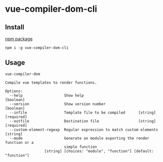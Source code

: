 # vue-compiler-dom-cli

## Install

[npm package](https://www.npmjs.com/package/vue-compiler-dom-cli)

	npm i -g vue-compiler-dom-cli
	
## Usage

	vue-compiler-dom

	Compile vue templates to render functions.

	Options:
	  --help                   Show help                                   [boolean]
	  --version                Show version number                         [boolean]
	  --infile                 Template file to be compiled      [string] [required]
	  --outfile                Destination file                  [string] [required]
	  --custom-element-regexp  Regular expression to match custom elements  [string]
	  --mode                   Generate an module exporting the render function or a
	                           simple function
	                  [string] [choices: "module", "function"] [default: "function"]



